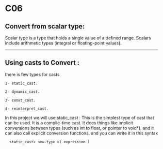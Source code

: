 # C06

## Convert from scalar type:
Scalar type is a type that holds a single value of a defined range. Scalars include arithmetic types (integral or floating-point values).

__________________________________________________________

## Using casts to Convert :
  there is few types for casts
  
    1- static_cast.
  
    2- dynamic_cast.
  
    3- const_cast.
  
    4- reinterpret_cast.

In this project we will use static_cast :
  This is the simplest type of cast that can be used. It is a compile-time cast. It does things like implicit conversions between types       (such as int to float, or pointer to void*), and it can also call explicit conversion functions, and you can write it in this syntax
      
      static_cast< new-type >( expression )
  
